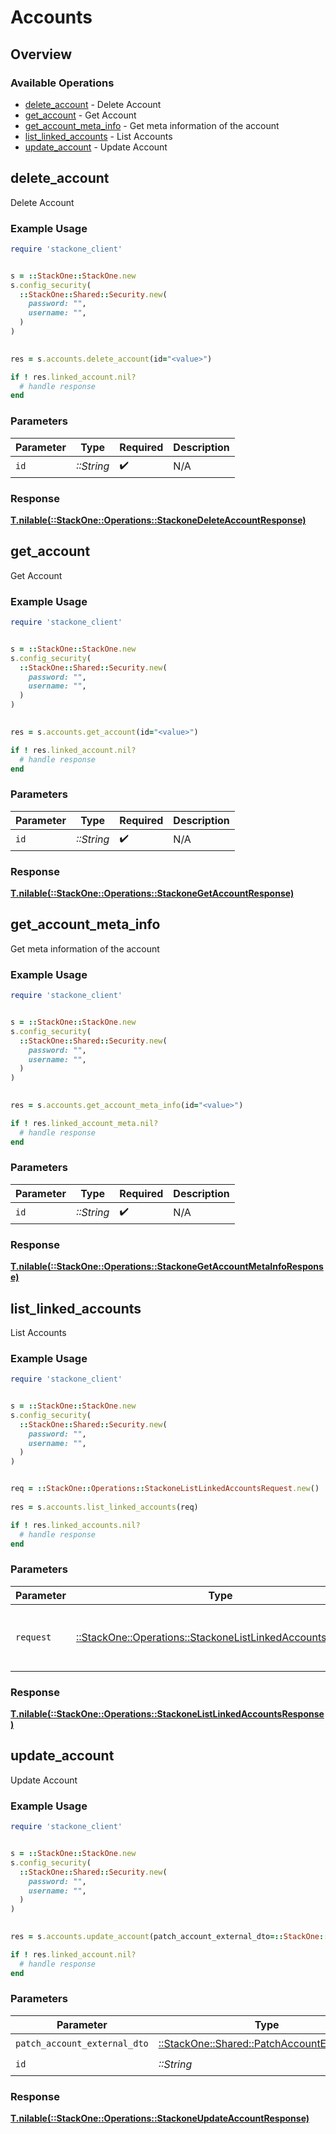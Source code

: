 # Accounts

## Overview

### Available Operations

* [delete_account](#delete_account) - Delete Account
* [get_account](#get_account) - Get Account
* [get_account_meta_info](#get_account_meta_info) - Get meta information of the account
* [list_linked_accounts](#list_linked_accounts) - List Accounts
* [update_account](#update_account) - Update Account

## delete_account

Delete Account

### Example Usage

```ruby
require 'stackone_client'


s = ::StackOne::StackOne.new
s.config_security(
  ::StackOne::Shared::Security.new(
    password: "",
    username: "",
  )
)

    
res = s.accounts.delete_account(id="<value>")

if ! res.linked_account.nil?
  # handle response
end

```

### Parameters

| Parameter          | Type               | Required           | Description        |
| ------------------ | ------------------ | ------------------ | ------------------ |
| `id`               | *::String*         | :heavy_check_mark: | N/A                |

### Response

**[T.nilable(::StackOne::Operations::StackoneDeleteAccountResponse)](../../models/operations/stackonedeleteaccountresponse.md)**




## get_account

Get Account

### Example Usage

```ruby
require 'stackone_client'


s = ::StackOne::StackOne.new
s.config_security(
  ::StackOne::Shared::Security.new(
    password: "",
    username: "",
  )
)

    
res = s.accounts.get_account(id="<value>")

if ! res.linked_account.nil?
  # handle response
end

```

### Parameters

| Parameter          | Type               | Required           | Description        |
| ------------------ | ------------------ | ------------------ | ------------------ |
| `id`               | *::String*         | :heavy_check_mark: | N/A                |

### Response

**[T.nilable(::StackOne::Operations::StackoneGetAccountResponse)](../../models/operations/stackonegetaccountresponse.md)**




## get_account_meta_info

Get meta information of the account

### Example Usage

```ruby
require 'stackone_client'


s = ::StackOne::StackOne.new
s.config_security(
  ::StackOne::Shared::Security.new(
    password: "",
    username: "",
  )
)

    
res = s.accounts.get_account_meta_info(id="<value>")

if ! res.linked_account_meta.nil?
  # handle response
end

```

### Parameters

| Parameter          | Type               | Required           | Description        |
| ------------------ | ------------------ | ------------------ | ------------------ |
| `id`               | *::String*         | :heavy_check_mark: | N/A                |

### Response

**[T.nilable(::StackOne::Operations::StackoneGetAccountMetaInfoResponse)](../../models/operations/stackonegetaccountmetainforesponse.md)**




## list_linked_accounts

List Accounts

### Example Usage

```ruby
require 'stackone_client'


s = ::StackOne::StackOne.new
s.config_security(
  ::StackOne::Shared::Security.new(
    password: "",
    username: "",
  )
)


req = ::StackOne::Operations::StackoneListLinkedAccountsRequest.new()
    
res = s.accounts.list_linked_accounts(req)

if ! res.linked_accounts.nil?
  # handle response
end

```

### Parameters

| Parameter                                                                                                                 | Type                                                                                                                      | Required                                                                                                                  | Description                                                                                                               |
| ------------------------------------------------------------------------------------------------------------------------- | ------------------------------------------------------------------------------------------------------------------------- | ------------------------------------------------------------------------------------------------------------------------- | ------------------------------------------------------------------------------------------------------------------------- |
| `request`                                                                                                                 | [::StackOne::Operations::StackoneListLinkedAccountsRequest](../../models/operations/stackonelistlinkedaccountsrequest.md) | :heavy_check_mark:                                                                                                        | The request object to use for the request.                                                                                |

### Response

**[T.nilable(::StackOne::Operations::StackoneListLinkedAccountsResponse)](../../models/operations/stackonelistlinkedaccountsresponse.md)**




## update_account

Update Account

### Example Usage

```ruby
require 'stackone_client'


s = ::StackOne::StackOne.new
s.config_security(
  ::StackOne::Shared::Security.new(
    password: "",
    username: "",
  )
)

    
res = s.accounts.update_account(patch_account_external_dto=::StackOne::Shared::PatchAccountExternalDto.new(), id="<value>")

if ! res.linked_account.nil?
  # handle response
end

```

### Parameters

| Parameter                                                                                     | Type                                                                                          | Required                                                                                      | Description                                                                                   |
| --------------------------------------------------------------------------------------------- | --------------------------------------------------------------------------------------------- | --------------------------------------------------------------------------------------------- | --------------------------------------------------------------------------------------------- |
| `patch_account_external_dto`                                                                  | [::StackOne::Shared::PatchAccountExternalDto](../../models/shared/patchaccountexternaldto.md) | :heavy_check_mark:                                                                            | N/A                                                                                           |
| `id`                                                                                          | *::String*                                                                                    | :heavy_check_mark:                                                                            | N/A                                                                                           |

### Response

**[T.nilable(::StackOne::Operations::StackoneUpdateAccountResponse)](../../models/operations/stackoneupdateaccountresponse.md)**


